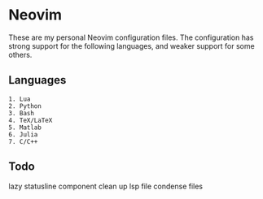 # Neovim

These are my personal Neovim configuration files. The configuration has strong
support for the following languages, and weaker support for some others.

## Languages
    1. Lua
    2. Python
    3. Bash
    4. TeX/LaTeX
    5. Matlab
    6. Julia
    7. C/C++

## Todo
lazy statusline component
clean up lsp file
condense files

